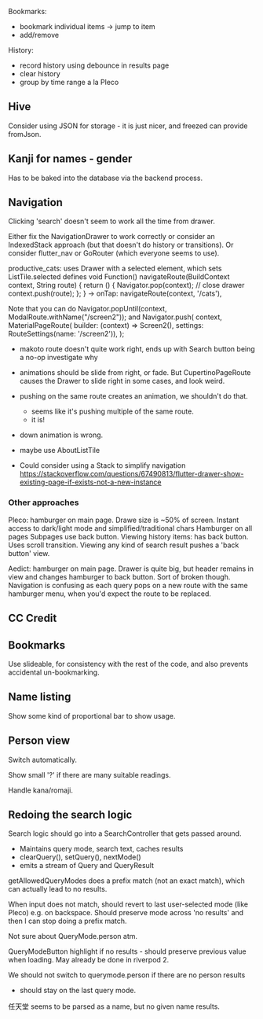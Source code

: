 Bookmarks:
 - bookmark individual items -> jump to item
 - add/remove

History:
 - record history using debounce in results page
 - clear history
 - group by time range a la Pleco

## Hive

Consider using JSON for storage - it is just nicer, and freezed can provide
fromJson.

## Kanji for names - gender

Has to be baked into the database via the backend process.

## Navigation

Clicking 'search' doesn't seem to work all the time from drawer.

Either fix the NavigationDrawer to work correctly or consider an IndexedStack approach
(but that doesn't do history or transitions). Or consider flutter_nav or GoRouter (which
everyone seems to use).

productive_cats: uses Drawer with a selected element, which sets ListTile.selected
defines
  void Function() navigateRoute(BuildContext context, String route) {
    return () {
      Navigator.pop(context); // close drawer
      context.push(route);
    };
  }
  -> onTap: navigateRoute(context, '/cats'),

Note that you can do  Navigator.popUntil(context, ModalRoute.withName("/screen2"));
and   Navigator.push(
            context,
            MaterialPageRoute(
                builder: (context) => Screen2(),
                settings: RouteSettings(name: '/screen2')),
          );

 - makoto route doesn't quite work right, ends up with Search button being a no-op
   investigate why
 - animations should be slide from right, or fade. But CupertinoPageRoute causes
   the Drawer to slide right in some cases, and look weird.

 - pushing on the same route creates an animation, we shouldn't do that.
   - seems like it's pushing multiple of the same route.
   - it is!
 - down animation is wrong.

 - maybe use AboutListTile

 - Could consider using a Stack to simplify navigation
   https://stackoverflow.com/questions/67490813/flutter-drawer-show-existing-page-if-exists-not-a-new-instance

### Other approaches

Pleco: hamburger on main page. Drawe size is ~50% of screen. 
  Instant access to dark/light mode and simplified/traditional chars
  Hamburger on all pages
  Subpages use back button.
  Viewing history items: has back button. Uses scroll transition.
  Viewing any kind of search result pushes a 'back button' view.

Aedict: hamburger on main page. Drawer is quite big, but header remains in view
  and changes hamburger to back button. Sort of broken though.
  Navigation is confusing as each query pops on a new route with the same hamburger menu,
    when you'd expect the route to be replaced.

## CC Credit


## Bookmarks

Use slideable, for consistency with the rest of the code,
and also prevents accidental un-bookmarking.

## Name listing

Show some kind of proportional bar to show usage.

## Person view

Switch automatically.

Show small '?' if there are many suitable readings.

Handle kana/romaji.

## Redoing the search logic

Search logic should go into a SearchController that gets passed around.
 - Maintains query mode, search text, caches results
 - clearQuery(), setQuery(), nextMode()
 - emits a stream of Query and QueryResult

getAllowedQueryModes does a prefix match (not an exact match), which
can actually lead to no results.

When input does not match, should revert to last user-selected mode
(like Pleco) e.g. on backspace. Should preserve mode across 'no results'
and then I can stop doing a prefix match.

Not sure about QueryMode.person atm.

QueryModeButton highlight if no results - should preserve previous value
when loading. May already be done in riverpod 2.

We should not switch to querymode.person if there are no person results
 - should stay on the last query mode.

任天堂 seems to be parsed as a name, but no given name results.
